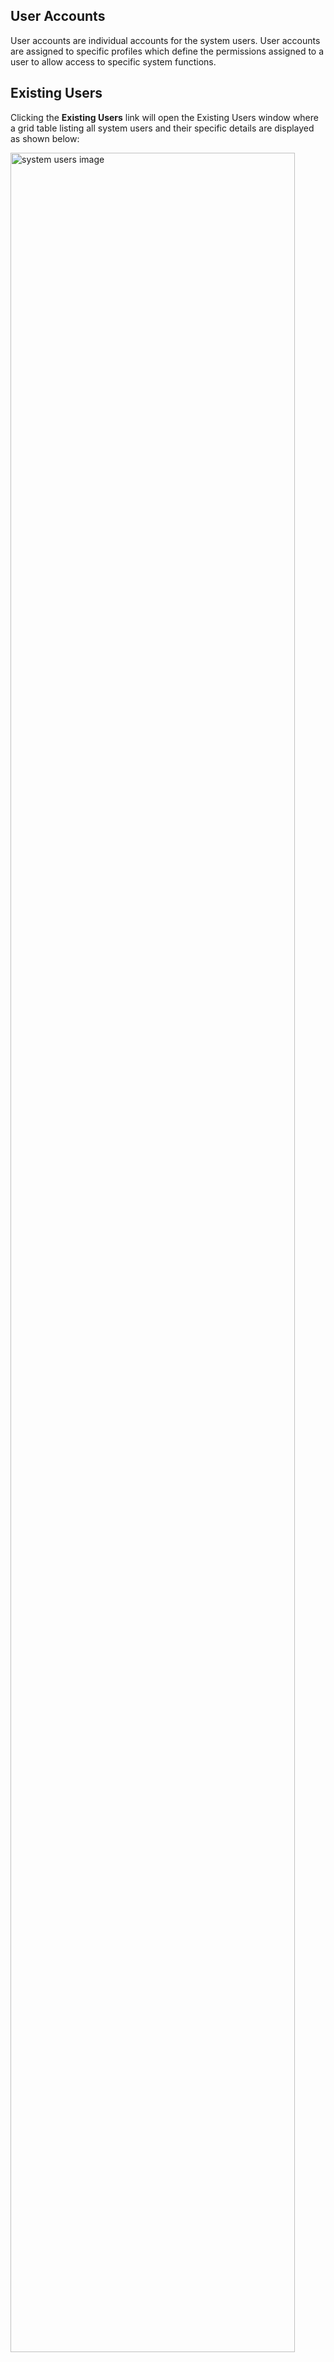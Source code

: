 ## User Accounts

User accounts are individual accounts for the system users. User accounts are assigned to specific profiles which define the permissions assigned to a user to allow access to specific system functions.


## Existing Users

Clicking the **Existing Users** link will open the Existing Users window where a grid table listing all system users and their specific details are displayed as shown below:

<img  alt="system users image" width="95%" height="auto"  class="center"  src="../media/adfd21.png">  


**Action**

-   Click **label 1** button to add a new system user.

-   Click **label 2** button to view the details of a selected user.

-   Click **label 3** button to reset the account password to the initial one.

-   Click **label 4** button to lock, unlock or disable a selected user’s account.

-   Click **label 5** and type a user’s name on the search box to filter the record.

-   Click **label 6** and select a user profile to filter records.

-   Click **label 7** button to migrate allowed schemes.

-   Click **label 8** button to view a print copy of users details.


## Adding New Users

Clicking the **New User** button will open a New User Details dialog box. To successfully create a new user, the fields marked with a red asterisk must be filled with relevant details as shown in the following screenshot:

<img  alt="new user image" width="80%" height="auto"  class="center"  src="../media/adfd14.png">  


**Action**

-   Click **label 1** button to see all the schemes that the user is allowed to access as will be shown in the next screenshot.

-   Click **label 2** button to see all the sponsors that the user is allowed to access.

-   Click **label 3** button to see all the classes that the user is allowed to access.


## Accessing Schemes

Clicking the **Allowed Scheme** tab will display a grid table listing all the schemes that a user has access to. From this window, a list of all schemes available in the system can be accessed by clicking the **Assign Schemes to User** button as shown in the next screenshot:

<img  alt="schemes to user image" width="80%" height="auto"  class="center"  src="../media/adfd8.png">  


**Action**

-	Click the button **labelled 1** to open a dialog box listing all available schemes from which new schemes can be selected and added to a user’s account as will be shown in the following screenshot. 

-	Click the button **labelled 2** to open a dialog box listing all available schemes from which new schemes can be selected and added to the profile category of the user.

-	Click the button **labelled 3** to remove select schemes from a user’s assigned schemes.

  

## Assigning Schemes to User

Clicking the **Assign Scheme to User** tab will open a grid table listing all the schemes in the system to date.

Locate the button on the upper-right side from which selected schemes or all schemes in the list can be picked and assigned to a user as shown in the screenshot below:

<img  alt="assign schemes to user image" width="85%" height="auto"  class="center"  src="../media/adfd20.png">  


**Action**

-   Find a Scheme quickly from the list by typing a name on the **search box**; select the Plan Type from the drop-down box and click the **Filter** button.

-   Click the checkboxes to select Schemes and then click the button on the upper-right side to display a drop-down menu. Click either **Allow Selected Schemes** or **Allow All Schemes** to allow access to the  schemes respectively.
